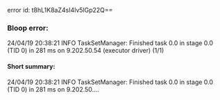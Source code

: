 error id: t8hL1K8aZ4sI4lv5lGp22Q==
### Bloop error:

24/04/19 20:38:21 INFO TaskSetManager: Finished task 0.0 in stage 0.0 (TID 0) in 281 ms on 9.202.50.54 (executor driver) (1/1)
#### Short summary: 

24/04/19 20:38:21 INFO TaskSetManager: Finished task 0.0 in stage 0.0 (TID 0) in 281 ms on 9.202.50....
